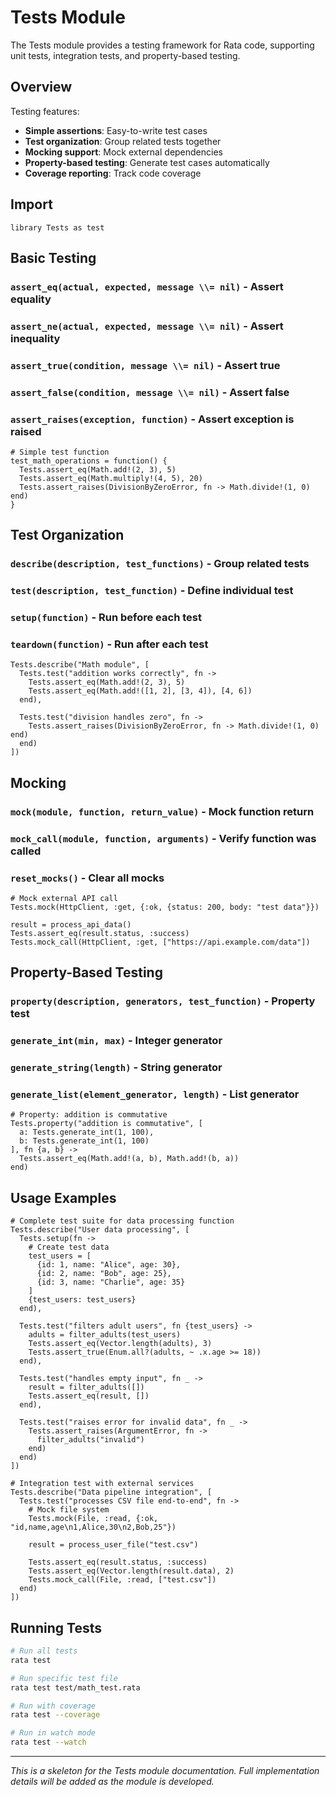 # Tests Module

The Tests module provides a testing framework for Rata code, supporting unit tests, integration tests, and property-based testing.

## Overview

Testing features:
- **Simple assertions**: Easy-to-write test cases
- **Test organization**: Group related tests together
- **Mocking support**: Mock external dependencies
- **Property-based testing**: Generate test cases automatically
- **Coverage reporting**: Track code coverage

## Import

```rata
library Tests as test
```

## Basic Testing

### `assert_eq(actual, expected, message \\= nil)` - Assert equality
### `assert_ne(actual, expected, message \\= nil)` - Assert inequality
### `assert_true(condition, message \\= nil)` - Assert true
### `assert_false(condition, message \\= nil)` - Assert false
### `assert_raises(exception, function)` - Assert exception is raised

```rata
# Simple test function
test_math_operations = function() {
  Tests.assert_eq(Math.add!(2, 3), 5)
  Tests.assert_eq(Math.multiply!(4, 5), 20)
  Tests.assert_raises(DivisionByZeroError, fn -> Math.divide!(1, 0) end)
}
```

## Test Organization

### `describe(description, test_functions)` - Group related tests
### `test(description, test_function)` - Define individual test
### `setup(function)` - Run before each test
### `teardown(function)` - Run after each test

```rata
Tests.describe("Math module", [
  Tests.test("addition works correctly", fn ->
    Tests.assert_eq(Math.add!(2, 3), 5)
    Tests.assert_eq(Math.add!([1, 2], [3, 4]), [4, 6])
  end),
  
  Tests.test("division handles zero", fn ->
    Tests.assert_raises(DivisionByZeroError, fn -> Math.divide!(1, 0) end)
  end)
])
```

## Mocking

### `mock(module, function, return_value)` - Mock function return
### `mock_call(module, function, arguments)` - Verify function was called
### `reset_mocks()` - Clear all mocks

```rata
# Mock external API call
Tests.mock(HttpClient, :get, {:ok, {status: 200, body: "test data"}})

result = process_api_data()
Tests.assert_eq(result.status, :success)
Tests.mock_call(HttpClient, :get, ["https://api.example.com/data"])
```

## Property-Based Testing

### `property(description, generators, test_function)` - Property test
### `generate_int(min, max)` - Integer generator
### `generate_string(length)` - String generator
### `generate_list(element_generator, length)` - List generator

```rata
# Property: addition is commutative
Tests.property("addition is commutative", [
  a: Tests.generate_int(1, 100),
  b: Tests.generate_int(1, 100)
], fn {a, b} ->
  Tests.assert_eq(Math.add!(a, b), Math.add!(b, a))
end)
```

## Usage Examples

```rata
# Complete test suite for data processing function
Tests.describe("User data processing", [
  Tests.setup(fn ->
    # Create test data
    test_users = [
      {id: 1, name: "Alice", age: 30},
      {id: 2, name: "Bob", age: 25},
      {id: 3, name: "Charlie", age: 35}
    ]
    {test_users: test_users}
  end),
  
  Tests.test("filters adult users", fn {test_users} ->
    adults = filter_adults(test_users)
    Tests.assert_eq(Vector.length(adults), 3)
    Tests.assert_true(Enum.all?(adults, ~ .x.age >= 18))
  end),
  
  Tests.test("handles empty input", fn _ ->
    result = filter_adults([])
    Tests.assert_eq(result, [])
  end),
  
  Tests.test("raises error for invalid data", fn _ ->
    Tests.assert_raises(ArgumentError, fn ->
      filter_adults("invalid")
    end)
  end)
])

# Integration test with external services
Tests.describe("Data pipeline integration", [
  Tests.test("processes CSV file end-to-end", fn ->
    # Mock file system
    Tests.mock(File, :read, {:ok, "id,name,age\n1,Alice,30\n2,Bob,25"})
    
    result = process_user_file("test.csv")
    
    Tests.assert_eq(result.status, :success)
    Tests.assert_eq(Vector.length(result.data), 2)
    Tests.mock_call(File, :read, ["test.csv"])
  end)
])
```

## Running Tests

```bash
# Run all tests
rata test

# Run specific test file
rata test test/math_test.rata

# Run with coverage
rata test --coverage

# Run in watch mode
rata test --watch
```

---

*This is a skeleton for the Tests module documentation. Full implementation details will be added as the module is developed.*